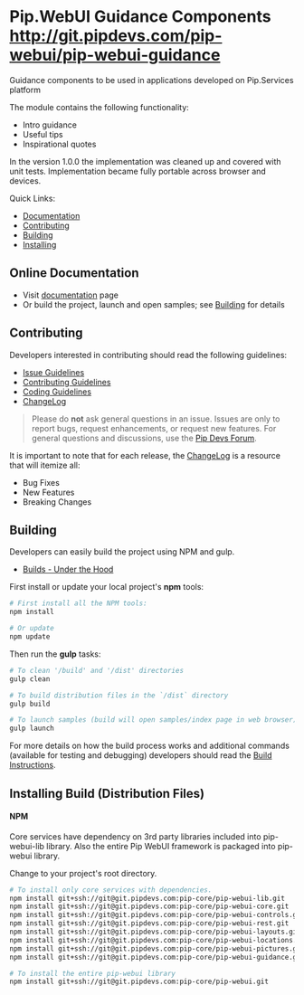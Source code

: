# Pip.WebUI Guidance Components http://git.pipdevs.com/pip-webui/pip-webui-guidance

Guidance components to be used in applications developed on Pip.Services platform

The module contains the following functionality:

* Intro guidance
* Useful tips
* Inspirational quotes 

In the version 1.0.0 the implementation was cleaned up and covered with unit tests.
Implementation became fully portable across browser and devices. 

Quick Links:

* [Documentation](#documentation)
* [Contributing](#contributing)
* [Building](#building)
* [Installing](#installing)

## <a name="documentation"></a> Online Documentation

- Visit [documentation](doc/index.md) page
- Or build the project, launch and open samples; see [Building](#building) for details
   
## <a name="contributing"></a> Contributing

Developers interested in contributing should read the following guidelines:

- [Issue Guidelines](docs/guides/CONTRIBUTING.md#submit)
- [Contributing Guidelines](docs/guides/CONTRIBUTING.md)
- [Coding Guidelines](docs/guides/CODING.md)
- [ChangeLog](CHANGELOG.md)

> Please do **not** ask general questions in an issue. Issues are only to report bugs, request
  enhancements, or request new features. For general questions and discussions, use the
  [Pip Devs Forum](https://groups.google.com/forum/#!forum/pipdevs).

It is important to note that for each release, the [ChangeLog](CHANGELOG.md) is a resource that will
itemize all:

- Bug Fixes
- New Features
- Breaking Changes
   
## <a name="building"></a> Building

Developers can easily build the project using NPM and gulp.

* [Builds - Under the Hood](docs/guides/BUILD.md)

First install or update your local project's **npm** tools:

```bash
# First install all the NPM tools:
npm install

# Or update
npm update
```

Then run the **gulp** tasks:

```bash
# To clean '/build' and '/dist' directories
gulp clean

# To build distribution files in the `/dist` directory
gulp build

# To launch samples (build will open samples/index page in web browser)
gulp launch
```

For more details on how the build process works and additional commands (available for testing and
debugging) developers should read the [Build Instructions](docs/guides/BUILD.md).

## <a name="installing"></a> Installing Build (Distribution Files)

#### NPM

Core services have dependency on 3rd party libraries included into pip-webui-lib library.
Also the entire Pip WebUI framework is packaged into pip-webui library.

Change to your project's root directory.

```bash
# To install only core services with dependencies.
npm install git+ssh://git@git.pipdevs.com:pip-core/pip-webui-lib.git
npm install git+ssh://git@git.pipdevs.com:pip-core/pip-webui-core.git
npm install git+ssh://git@git.pipdevs.com:pip-core/pip-webui-controls.git
npm install git+ssh://git@git.pipdevs.com:pip-core/pip-webui-rest.git
npm install git+ssh://git@git.pipdevs.com:pip-core/pip-webui-layouts.git
npm install git+ssh://git@git.pipdevs.com:pip-core/pip-webui-locations.git
npm install git+ssh://git@git.pipdevs.com:pip-core/pip-webui-pictures.git
npm install git+ssh://git@git.pipdevs.com:pip-core/pip-webui-guidance.git

# To install the entire pip-webui library
npm install git+ssh://git@git.pipdevs.com:pip-core/pip-webui.git
```
